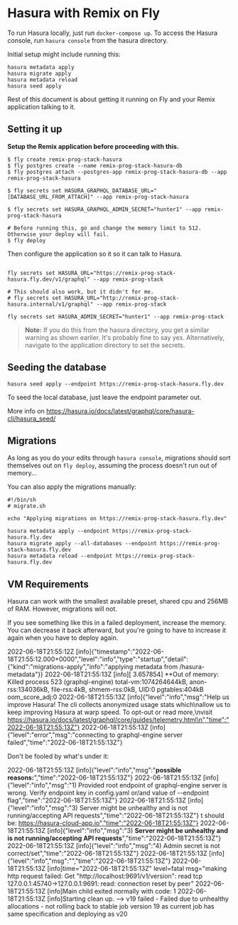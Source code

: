 # Hasura with Remix on Fly

To run Hasura locally, just run `docker-compose up`. To access the Hasura console, run `hasura console` from the hasura directory.

Initial setup might include running this:

```
hasura metadata apply
hasura migrate apply
hasura metadata reload
hasura seed apply
```

Rest of this document is about getting it running on Fly and your Remix application talking to it.

## Setting it up

**Setup the Remix application before proceeding with this.**

```
$ fly create remix-prog-stack-hasura
$ fly postgres create --name remix-prog-stack-hasura-db
$ fly postgres attach --postgres-app remix-prog-stack-hasura-db --app remix-prog-stack-hasura

$ fly secrets set HASURA_GRAPHQL_DATABASE_URL="[DATABASE_URL_FROM_ATTACH]" --app remix-prog-stack-hasura

$ fly secrets set HASURA_GRAPHQL_ADMIN_SECRET="hunter1" --app remix-prog-stack-hasura

# Before running this, go and change the memory limit to 512. Otherwise your deploy will fail.
$ fly deploy
```

Then configure the application so it so it can talk to Hasura.

```

fly secrets set HASURA_URL="https://remix-prog-stack-hasura.fly.dev/v1/graphql" --app remix-prog-stack

# This should also work, but it didn't for me.
# fly secrets set HASURA_URL="http://remix-prog-stack-hasura.internal/v1/graphql" --app remix-prog-stack

fly secrets set HASURA_ADMIN_SECRET="hunter1" --app remix-prog-stack
```

> **Note:** If you do this from the hasura directory, you get a similar warning as shown earlier. It's probably fine to say yes.
> Alternatively, navigate to the application directory to set the secrets.

## Seeding the database

```
hasura seed apply --endpoint https://remix-prog-stack-hasura.fly.dev
```

To seed the local database, just leave the endpoint parameter out.

More info on
https://hasura.io/docs/latest/graphql/core/hasura-cli/hasura_seed/

## Migrations

As long as you do your edits through `hasura console`, migrations should sort themselves out on `fly deploy`, assuming the process doesn't run out of memory...

You can also apply the migrations manually:

```
#!/bin/sh
# migrate.sh

echo "Applying migrations on https://remix-prog-stack-hasura.fly.dev"

hasura metadata apply --endpoint https://remix-prog-stack-hasura.fly.dev
hasura migrate apply --all-databases --endpoint https://remix-prog-stack-hasura.fly.dev
hasura metadata reload --endpoint https://remix-prog-stack-hasura.fly.dev
```

## VM Requirements

Hasura can work with the smallest available preset, shared cpu and 256MB of RAM. However, migrations will not.

If you see something like this in a failed deployment, increase the memory. You can decrease it back afterward, but you're going to have to increase it again when you have to deploy again.

2022-06-18T21:55:12Z [info]{"timestamp":"2022-06-18T21:55:12.000+0000","level":"info","type":"startup","detail":{"kind":"migrations-apply","info":"applying metadata from /hasura-metadata"}}
2022-06-18T21:55:13Z [info][ 3.657854] \*\*Out of memory: Killed process 523 (graphql-engine) total-vm:1074264644kB, anon-rss:134036kB, file-rss:4kB, shmem-rss:0kB, UID:0 pgtables:404kB oom_score_adj:0
2022-06-18T21:55:13Z [info]{"level":"info","msg":"Help us improve Hasura! The cli collects anonymized usage stats which\nallow us to keep improving Hasura at warp speed. To opt-out or read more,\nvisit https://hasura.io/docs/latest/graphql/core/guides/telemetry.html\n","time":"2022-06-18T21:55:13Z"}
2022-06-18T21:55:13Z [info]{"level":"error","msg":"connecting to graphql-engine server failed","time":"2022-06-18T21:55:13Z"}

Don't be fooled by what's under it:

2022-06-18T21:55:13Z [info]{"level":"info","msg":"**possible reasons:**","time":"2022-06-18T21:55:13Z"}
2022-06-18T21:55:13Z [info]{"level":"info","msg":"1) Provided root endpoint of graphql-engine server is wrong. Verify endpoint key in config.yaml or/and value of --endpoint flag","time":"2022-06-18T21:55:13Z"}
2022-06-18T21:55:13Z [info]{"level":"info","msg":"3) Server might be unhealthy and is not running/accepting API requests","time":"2022-06-18T21:55:13Z"}
t should be: https://hasura-cloud-app.io","time":"2022-06-18T21:55:13Z"}
2022-06-18T21:55:13Z [info]{"level":"info","msg":"3) **Server might be unhealthy and is not running/accepting API requests**","time":"2022-06-18T21:55:13Z"}
2022-06-18T21:55:13Z [info]{"level":"info","msg":"4) Admin secret is not correct/set","time":"2022-06-18T21:55:13Z"}
2022-06-18T21:55:13Z [info]{"level":"info","msg":"","time":"2022-06-18T21:55:13Z"}
2022-06-18T21:55:13Z [info]time="2022-06-18T21:55:13Z" level=fatal msg="making http request failed: Get \"http://localhost:9691/v1/version\": read tcp 127.0.0.1:45740->127.0.0.1:9691: read: connection reset by peer"
2022-06-18T21:55:13Z [info]Main child exited normally with code: 1
2022-06-18T21:55:13Z [info]Starting clean up.
--> v19 failed - Failed due to unhealthy allocations - not rolling back to stable job version 19 as current job has same specification and deploying as v20
